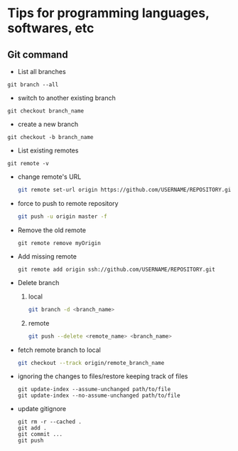 # Tips for programming languages, softwares, etc  

## Git command  
* List all branches

```
git branch --all
```

* switch to another existing branch

```
git checkout branch_name
```

* create a new branch

```
git checkout -b branch_name
```

* List existing remotes  

```
git remote -v
```  

* change remote's URL  

	```bash
	git remote set-url origin https://github.com/USERNAME/REPOSITORY.git
	```  
* force to push to remote repository  

	```bash
	git push -u origin master -f
	``` 
  
* Remove the old remote  

	```
	git remote remove myOrigin
	```  
* Add missing remote  
	
	```
	git remote add origin ssh://github.com/USERNAME/REPOSITORY.git
	```  
	
* Delete branch
	
	1. local
		
		```bash
		git branch -d <branch_name>
		```
	2. remote
		
		```bash
		git push --delete <remote_name> <branch_name>
		```

* fetch remote branch to local

	```bash
	git checkout --track origin/remote_branch_name
	``` 

* ignoring the changes to files/restore keeping track of files

    ```
    git update-index --assume-unchanged path/to/file
    git update-index --no-assume-unchanged path/to/file
    ```  
* update gitignore

    ```
    git rm -r --cached .
    git add .
    git commit ...
    git push
    ```
